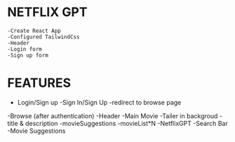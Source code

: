 # NETFLIX GPT
    -Create React App
    -Configured TailwindCss
    -Header
    -Login form 
    -Sign up form 
    


# FEATURES 

- Login/Sign up 
    -Sign In/Sign Up
    -redirect to browse page 

-Browse (after authentication)
    -Header 
    -Main Movie
        -Tailer in backgroud
        -title & description
        -movieSuggestions
            -movieList*N
-NetflixGPT 
    -Search Bar
    -Movie Suggestions
    